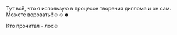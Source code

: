 Тут всё, что я использую в процессе творения диплома и он сам. Можете воровать!!☺☺☻

Кто прочитал - лох☺
